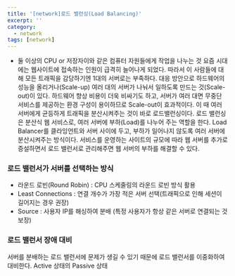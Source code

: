 ```yaml
---
title: '[network]로드 밸런싱(Load Balancing)'
excerpt: ''
category:
  - network
tags: [network]
---
```


- 둘 이상의 CPU or 저장자이와 같은 컴퓨터 자원들에게 작업을 나누는 것
  요즘 시대에는 웹사이트에 접속하는 인원이 급격히 늘어나게 되었다.
  따라서 이 사람들에 대해 모든 트래픽을 감당하기엔 1대의 서버로는 부족하다. 대응 방안으로 하드웨어의 성능을 올리거나(Scale-up) 여러 대의 서버가 나눠서 일하도록 만드는 것(Scale-out)이 있다.
  하드웨어 향상 비용이 더욱 비싸기도 하고, 서버가 여러 대면 무중단 서비스를 제공하는 환경 구성이 용이하므로 Scale-out이 효과적이다. 이 때 여러 서버에게 균등하게 트래픽을 분산시켜주는 것이 바로 로드밸런싱이다.
  로드 밸런싱은 분산식 웹 서비스로, 여러 서버에 부하(Load)를 나누어 주는 역할을 한다. Load Balancer를 클라잉언트와 서버 사이에 두고, 부하가 일어나지 않도록 여러 서버에 분산시켜주는 방식이다. 서비스를 운영하는 사이트의 규모에 따라 웹 서버를 추가로 증설하면서 로드 밸런서로 관리해주면 웹 서버의 부하를 해결할 수 있다.

### 로드 밸런서가 서버를 선택하는 방식

- 라운드 로빈(Round Robin) : CPU 스케줄링의 라운드 로빈 방식 활용
- Least Connections : 연결 개수가 가장 적은 서버 선택(트래픽으로 인해 세션이 길어지는 경우 권장)
- Source : 사용자 IP를 해싱하여 분배 (특정 사용자가 항상 같은 서버로 연결되는 것 보장)

### 로드 밸런서 장애 대비

서버를 분배하는 로드 밸런서에 문제가 생길 수 있기 때문에 로드 밸런서를 이중화하여 대비한다.
Active 상태의 Passive 상태
